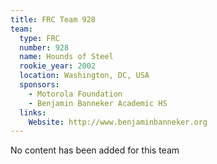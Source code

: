 ```yaml
---
title: FRC Team 928
team:
  type: FRC
  number: 928
  name: Hounds of Steel
  rookie_year: 2002
  location: Washington, DC, USA
  sponsors:
    - Motorola Foundation
    - Benjamin Banneker Academic HS
  links:
    Website: http://www.benjaminbanneker.org
---
```

No content has been added for this team